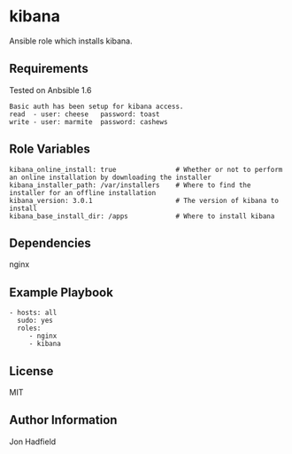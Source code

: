 kibana
========

Ansible role which installs kibana.

Requirements
------------

Tested on Anbsible 1.6

    Basic auth has been setup for kibana access. 
    read  - user: cheese   password: toast
    write - user: marmite  password: cashews

Role Variables
--------------
    kibana_online_install: true               # Whether or not to perform an online installation by downloading the installer
    kibana_installer_path: /var/installers    # Where to find the installer for an offline installation
    kibana_version: 3.0.1                     # The version of kibana to install
    kibana_base_install_dir: /apps            # Where to install kibana 


Dependencies
------------

nginx

Example Playbook
-------------------------

    - hosts: all
      sudo: yes
      roles:
         - nginx
         - kibana

License
-------

MIT

Author Information
------------------

Jon Hadfield
